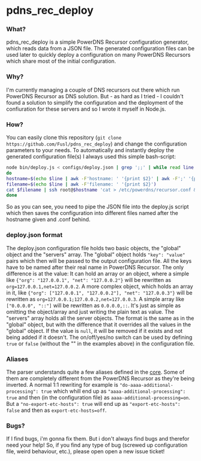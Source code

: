 pdns_rec_deploy
===============

### What?
pdns_rec_deploy is a simple PowerDNS Recursor configuration generator, which reads data from a JSON file. The generated configuration files can be used later to quickly deploy a configuration on many PowerDNS Recursors which share most of the initial configuration.

### Why?
I'm currently managing a couple of DNS recursors out there which run PowerDNS Recursor as DNS solution. But - as hard as I tried - I couldn't found a solution to simplify the configuration and the deployment of the confiuration for these servers and so I wrote it myself in Node.js.

### How?
You can easily clone this repository (```git clone https://github.com/Fusl/pdns_rec_deploy```) and change the configuration parameters to your needs. To automatically and instantly deploy the generated configuration file(s) I always used this simple bash-script:
```bash
node bin/deploy.js < configs/deploy.json | grep ';;' | while read line
do               
hostname=$(echo $line | awk -F'hostname: ' '{print $2}' | awk -F';' '{print $1}')
filename=$(echo $line | awk -F'filename: ' '{print $2}')
cat $filename | ssh root@$hostname 'cat > /etc/powerdns/recursor.conf && /etc/init.d/pdns-recursor restart'
done
```
So as you can see, you need to pipe the JSON file into the deploy.js script which then saves the configuration into different files named after the hostname given and .conf behind.

### deploy.json format
The deploy.json configuration file holds two basic objects, the "global" object and the "servers" array. 
The "global" object holds ```"key": "value"``` pairs which then will be passed to the output configuration file. All the keys have to be named after their real name in PowerDNS Recursor. The only difference is at the value: It can hold an array or an object, where a simple like ```{"org": "127.0.0.1", "net": "127.0.0.2"}``` will be rewritten as ```org=127.0.0.1,net=127.0.0.2```. A more complex object, which holds an array in it, like ```{"org": ["127.0.0.1", "127.0.0.2"], "net": "127.0.0.3"}``` will be rewritten as ```org=127.0.0.1;127.0.0.2,net=127.0.0.3```. A simple array like ```["0.0.0.0", "::"]``` will be rewritten as ```0.0.0.0,::```. It's just as simple as omitting the object/array and just writing the plain text as value.
The "servers" array holds all the server objects. The format is the same as in the "global" object, but with the difference that it overrides all the values in the "global" object. If the value is ```null```, it will be removed if it exists and not being added if it doesn't.
The on/off/yes/no switch can be used by defining ```true``` or ```false``` (without the "" in the examples above) in the configuration file.

### Aliases
The parser understands quite a few aliases defined in the [core](https://github.com/Fusl/pdns_rec_deploy/blob/master/bin/deploy.js#L9). Some of them are completely different from the PowerDNS Recursor as they're being inverted. A normal 1:1 rewriting for example is ```"do-aaaa-additional-processing": true``` which whill end up as ```"aaaa-additional-processing": true``` and then (in the configuration file) as ```aaaa-additional-processing=on```. But a ```"no-export-etc-hosts": true``` will end up as ```"export-etc-hosts": false``` and then as ```export-etc-hosts=off```.

### Bugs?
If I find bugs, i'm gonna fix them. But i don't always find bugs and therefor need your help! So, if you find any type of bug (screwed up configuration file, weird behaviour, etc.), please open open a new issue ticket!
